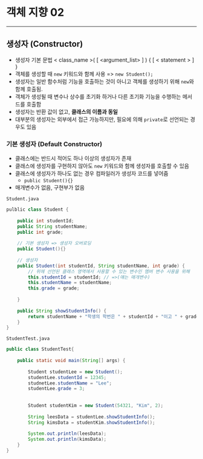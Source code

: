# 객체 지향 02

---

## 생성자 (Constructor)

* 생성자 기본 문법 < class_name >( [ <argument_list> ] ) { [ < statement > ] }
* 객체를 생성할 때 `new` 키워드와 함께 사용  => `new Student();`
* 생성자는 일반 함수처럼 기능을 호출하는 것이 아니고 객체를 생성하기 위해 `new`와 함께 호출됨.
* 객체가 생성될 때 변수나 상수를 초기화 하거나 다른 초기화 기능을 수행하는 메서드를 호출함
* 생성자는 반환 값이 없고, **클래스의 이름과 동일**
* 대부분의 생성자는 외부에서 접근 가능하지만, 필요에 의해 `private`로 선언되는 경우도 있음



### 기본 생성자 (Default Constructor)

* 클래스에는 반드시 적어도 하나 이상의 생성자가 존재
* 클래스에 생성자를 구현하지 않아도 `new` 키워드와 함께 생성자를 호출할 수 있음
* 클래스에 생성자가 하나도 없는 경우 컴파일러가 생성자 코드를 넣어줌
  * `public Student(){}`
* 매개변수가 없음, 구현부가 없음



`Student.java`

```java
pulblic class Student {
    
    public int studentId;
    public String studentName;
    public int grade;
    
    // 기본 생성자 => 생성자 오버로딩
    public Student(){}
    
    // 생성자
    public Student(int studentId, String studentName, int grade) {
        // 위에 선언된 클래스 영역에서 사용할 수 있는 변수인 멤버 변수 사용을 위해
        this.studentId = studentId; // =>(얘는 매개변수)
        this.studentName = studentName;
        this.grade = grade;
        
    }
    
    public String showStudentInfo() {
        return studentName + "학생의 학번은 " + studentId + "이고 " + grade + "학년입니다.";
    }
}
```



`StudentTest.java`

```java
public class StudentTest{
    
    public static void main(String[] args) {
        
        Student studentLee = new Student();
        studentLee.studentId = 12345;
        studnetLee.studentName = "Lee";
        studentLee.grade = 3;
        
        
        Student studentKim = new Student(54321, "Kim", 2);
        
        String leesData = studentLee.showStudentInfo();
        String kimsData = studentKim.showStudentInfo();
        
        System.out.println(leesData);
        System.out.println(kimsData);
    }
}
```

